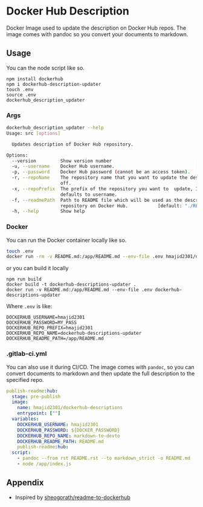 # Docker Hub Description

Docker Image used to update the description on Docker Hub repos. The image comes with pandoc so you convert your
documents to markdown.

## Usage

You can the node script like so.

```
npm install dockerhub
npm i dockerhub-description-updater
touch .env
source .env
dockerhub_description_updater
```

### Args

```bash
dockerhub_description_updater --help
Usage: src [options]

  Updates description of Docker Hub repository.

Options:
  --version         Show version number                               [boolean]
  -u, --username    Docker Hub username.                              [required]
  -p, --password    Docker Hub password (cannot be an access token).  [required]
  -r, --repoName    The repository name that you want to update the description
                    off.                                              [required]
  -x, --repoPrefix  The prefix of the repository you want to  update, If not set
                    defaults to username.
  -f, --readmePath  Path to README file which will be used as the description of
                    repository on Docker Hub.           [default: "./README.md"]
  -h, --help        Show help                                          [boolean]
```

### Docker

You can run the Docker container locally like so.

```bash
touch .env
docker run -rm -v README.md:/app/README.md --env-file .env hmajid2301/dockerhub-descriptions-updater
```

or you can build it locally

```
npm run build
docker build -t dockerhub-descriptions-updater .
docker run -v README.md:/app/README.md --env-file .env dockerhub-descriptions-updater
```

Where `.env` is like:

```.env
DOCKERHUB_USERNAME=hmajid2301
DOCKERHUB_PASSWORD=MY_PASS
DOCKERHUB_REPO_PREFIX=hmajid2301
DOCKERHUB_REPO_NAME=dockerhub-descriptions-updater
DOCKERHUB_README_PATH=/app/README.md
```

### .gitlab-ci.yml

You can also use it during CI/CD. The image comes with `pandoc`, so you can convert documents to markdown and
then update the full description to the specified repo.

```yaml
publish-readme:hub:
  stage: pre-publish
  image:
    name: hmajid2301/dockerhub-descriptions
    entrypoint: [""]
  variables:
    DOCKERHUB_USERNAME: hmajid2301
    DOCKERHUB_PASSWORD: ${DOCKER_PASSWORD}
    DOCKERHUB_REPO_NAME: markdown-to-devto
    DOCKERHUB_README_PATH: README.md
    publish-readme:hub:
  script:
    - pandoc --from rst README.rst --to markdown_strict -o README.md
    - node /app/index.js
```

## Appendix

- Inspired by [sheogorath/readme-to-dockerhub](https://hub.docker.com/r/sheogorath/readme-to-dockerhub/dockerfile)
